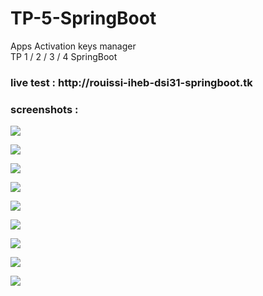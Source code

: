 # TP-5-SpringBoot
Apps Activation keys manager <br>
TP 1 / 2 / 3 / 4 SpringBoot <br>
<h3>live test : http://rouissi-iheb-dsi31-springboot.tk</h3>

<h3>screenshots :</h3> 

![](screenshots/1.png)



![](screenshots/2.png)



![](screenshots/3.png)


![](screenshots/4.png)



![](screenshots/5.png)



![](screenshots/6.png)


![](screenshots/7.png)



![](screenshots/8.png)



![](screenshots/9.png)
